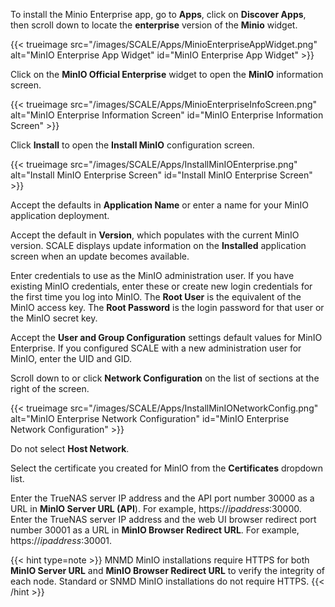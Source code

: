 &NewLine;

To install the Minio Enterprise app, go to **Apps**, click on **Discover Apps**, then scroll down to locate the **enterprise** version of the **Minio** widget.

{{< trueimage src="/images/SCALE/Apps/MinioEnterpriseAppWidget.png" alt="MinIO Enterprise App Widget" id="MinIO Enterprise App Widget" >}}

Click on the **MinIO Official Enterprise** widget to open the **MinIO** information screen.

{{< trueimage src="/images/SCALE/Apps/MinioEnterpriseInfoScreen.png" alt="MinIO Enterprise Information Screen" id="MinIO Enterprise Information Screen" >}}

Click **Install** to open the **Install MinIO** configuration screen.

{{< trueimage src="/images/SCALE/Apps/InstallMinIOEnterprise.png" alt="Install MinIO Enterprise Screen" id="Install MinIO Enterprise Screen" >}}

Accept the defaults in **Application Name** or enter a name for your MinIO application deployment.  

Accept the default in **Version**, which populates with the current MinIO version.
SCALE displays update information on the **Installed** application screen when an update becomes available.

Enter credentials to use as the MinIO administration user.
If you have existing MinIO credentials, enter these or create new login credentials for the first time you log into MinIO.
The **Root User** is the equivalent of the MinIO access key. The **Root Password** is the login password for that user or the MinIO secret key.

Accept the **User and Group Configuration** settings default values for MinIO Enterprise.
If you configured SCALE with a new administration user for MinIO, enter the UID and GID.

Scroll down to or click **Network Configuration** on the list of sections at the right of the screen.

{{< trueimage src="/images/SCALE/Apps/InstallMinIONetworkConfig.png" alt="MinIO Enterprise Network Configuration" id="MinIO Enterprise Network Configuration" >}}

Do not select **Host Network**.

Select the certificate you created for MinIO from the **Certificates** dropdown list.

Enter the TrueNAS server IP address and the API port number 30000 as a URL in **MinIO Server URL (API**). For example, https://*ipaddress*:30000.
Enter the TrueNAS server IP address and the web UI browser redirect port number 30001 as a URL in **MinIO Browser Redirect URL**. For example, https://*ipaddress*:30001.

{{< hint type=note >}}
MNMD MinIO installations require HTTPS for both **MinIO Server URL** and **MinIO Browser Redirect URL** to verify the integrity of each node. Standard or SNMD MinIO installations do not require HTTPS.
{{< /hint >}}
